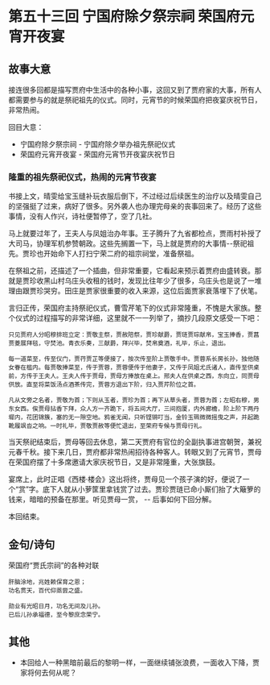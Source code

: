 # 第五十三回 宁国府除夕祭宗祠 荣国府元宵开夜宴

## 故事大意

接连很多回都是描写贾府中生活中的各种小事，这回又到了贾府家的大事，所有人都需要参与的就是祭祀祖先的仪式。同时，元宵节的时候荣国府把夜宴庆祝节日，非常热闹。

回目大意：

* 宁国府除夕祭宗祠 - 宁国府除夕举办祖先祭祀仪式
* 荣国府元宵开夜宴 - 荣国府元宵节开夜宴庆祝节日

### 隆重的祖先祭祀仪式，热闹的元宵节夜宴

书接上文，晴雯给宝玉缝补玩衣服后倒下，不过经过后续医生的治疗以及晴雯自己的坚强挺了过来，病好了很多。另外袭人也办理完母亲的丧事回来了。经历了这些事情，没有人作兴，诗社便暂停了，空了几社。

马上就要过年了，王夫人与凤姐治办年事。王子腾升了九省都检点，贾雨村补授了大司马，协理军机参赞朝政。这些先搁置一下，马上就是贾府的大事情--祭祀祖先。贾珍也开始命下人打扫宁荣二府的祖宗祠堂，准备祭祖。

在祭祖之前，还描述了一个插曲，但非常重要，它看起来预示着贾府由盛转衰。那就是贾珍收黑山村乌庄头收租的钱时，发现比往年少了很多，乌庄头也是说了一堆理由跟贾珍哭穷。田庄是贾家很重要的收入来源，这位后面贾家衰落埋下了伏笔。

言归正传，荣国府主持祭祀仪式，曹雪芹笔下的仪式非常隆重，不愧是大家族。整个仪式的过程描写的非常详细，这里就不一一列举了，摘抄几段原文感受一下吧：

```shell
只见贾府人分昭穆排班立定：贾敬主祭，贾赦陪祭，贾珍献爵，贾琏贾琮献帛，宝玉捧香，贾菖贾菱展拜毯，守焚池。青衣乐奏，三献爵，拜兴毕，焚帛奠酒，礼毕，乐止，退出。

每一道菜至，传至仪门，贾荇贾芷等便接了，按次传至阶上贾敬手中。贾蓉系长房长孙，独他随女眷在槛内。每贾敬捧菜至，传于贾蓉，贾蓉便传于他妻子，又传于凤姐尤氏诸人，直传至供桌前，方传于王夫人。王夫人传于贾母，贾母方捧放在桌上。邢夫人在供桌之西，东向立，同贾母供放。直至将菜饭汤点酒茶传完，贾蓉方退出下阶，归入贾芹阶位之首。

凡从文旁之名者，贾敬为首；下则从玉者，贾珍为首；再下从草头者，贾蓉为首；左昭右穆，男东女西。俟贾母拈香下拜，众人方一齐跪下，将五间大厅，三间抱厦，内外廊檐，阶上阶下两丹墀内，花团锦簇，塞的无一隙空地。鸦雀无闻，只听铿锵叮当，金铃玉珮微微摇曳之声，并起跪靴履飒沓之响。一时礼毕，贾敬贾赦等便忙退出，至荣府专候与贾母行礼。
```

当天祭祀结束后，贾母等回去休息，第二天贾府有官位的全副执事进宫朝贺，兼祝元春千秋。接下来几日，贾府都非常热闹招待各种客人。转眼又到了元宵节，贾母在荣国府摆了十多席邀请大家庆祝节日，又是非常隆重，大张旗鼓。

宴席上，此时正唱《西楼·楼会》这出将终，贾母见一个孩子演的好，便说了一个“赏”字。底下人就从小萝筐里拿钱赏了过去。贾珍贾琏已命小厮们抬了大簸箩的钱来，暗暗的预备在那里。听见贾母一赏， -- 后事如何下回分解。

本回结束。

## 金句/诗句

荣国府“贾氏宗祠”的各种对联

```shell
肝脑涂地，兆姓赖保育之恩；　
功名贯天，百代仰蒸尝之盛。

勋业有光昭日月，功名无间及儿孙。
已后儿孙承福德，至今黎庶念荣宁。
```

## 其他

* 本回给人一种黑暗前最后的黎明一样，一面继续铺张浪费，一面收入下降，贾家将何去何从呢？
